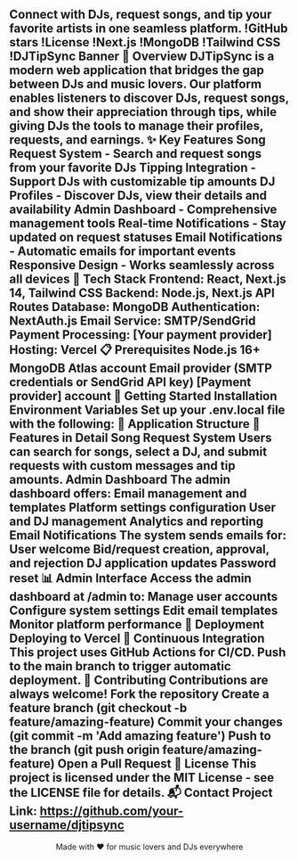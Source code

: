 Connect with DJs, request songs, and tip your favorite artists in one seamless platform.
!GitHub stars
!License
!Next.js
!MongoDB
!Tailwind CSS
!DJTipSync Banner
🚀 Overview
DJTipSync is a modern web application that bridges the gap between DJs and music lovers. Our platform enables listeners to discover DJs, request songs, and show their appreciation through tips, while giving DJs the tools to manage their profiles, requests, and earnings.
✨ Key Features
Song Request System - Search and request songs from your favorite DJs
Tipping Integration - Support DJs with customizable tip amounts
DJ Profiles - Discover DJs, view their details and availability
Admin Dashboard - Comprehensive management tools
Real-time Notifications - Stay updated on request statuses
Email Notifications - Automatic emails for important events
Responsive Design - Works seamlessly across all devices
🔧 Tech Stack
Frontend: React, Next.js 14, Tailwind CSS
Backend: Node.js, Next.js API Routes
Database: MongoDB
Authentication: NextAuth.js
Email Service: SMTP/SendGrid
Payment Processing: [Your payment provider]
Hosting: Vercel
📋 Prerequisites
Node.js 16+
MongoDB Atlas account
Email provider (SMTP credentials or SendGrid API key)
[Payment provider] account
🚀 Getting Started
Installation
Environment Variables
Set up your .env.local file with the following:
📱 Application Structure
🧩 Features in Detail
Song Request System
Users can search for songs, select a DJ, and submit requests with custom messages and tip amounts.
Admin Dashboard
The admin dashboard offers:
Email management and templates
Platform settings configuration
User and DJ management
Analytics and reporting
Email Notifications
The system sends emails for:
User welcome
Bid/request creation, approval, and rejection
DJ application updates
Password reset
📊 Admin Interface
Access the admin dashboard at /admin to:
Manage user accounts
Configure system settings
Edit email templates
Monitor platform performance
🚢 Deployment
Deploying to Vercel
🔄 Continuous Integration
This project uses GitHub Actions for CI/CD. Push to the main branch to trigger automatic deployment.
🤝 Contributing
Contributions are always welcome!
Fork the repository
Create a feature branch (git checkout -b feature/amazing-feature)
Commit your changes (git commit -m 'Add amazing feature')
Push to the branch (git push origin feature/amazing-feature)
Open a Pull Request
📜 License
This project is licensed under the MIT License - see the LICENSE file for details.
📬 Contact
Project Link: https://github.com/your-username/djtipsync
---
<p align="center">Made with ❤️ for music lovers and DJs everywhere</p>